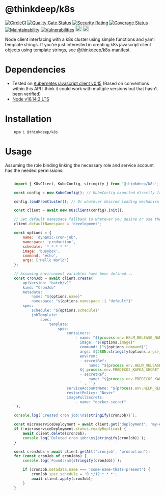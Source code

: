 # @thinkdeep/k8s
[![CircleCI](https://circleci.com/gh/ThinkDeepTech/k8s.svg?style=shield)](https://circleci.com/gh/ThinkDeepTech/k8s)
[![Quality Gate Status](https://sonarcloud.io/api/project_badges/measure?project=ThinkDeepTech_k8s&metric=alert_status)](https://sonarcloud.io/summary/new_code?id=ThinkDeepTech_k8s)
[![Security Rating](https://sonarcloud.io/api/project_badges/measure?project=ThinkDeepTech_k8s&metric=security_rating)](https://sonarcloud.io/summary/new_code?id=ThinkDeepTech_k8s)
[![Coverage Status](https://coveralls.io/repos/github/ThinkDeepTech/k8s/badge.svg?branch=main)](https://coveralls.io/github/ThinkDeepTech/k8s?branch=main)
[![Maintainability](https://api.codeclimate.com/v1/badges/4ccca42891ab6e7dc9b9/maintainability)](https://codeclimate.com/github/ThinkDeepTech/k8s/maintainability)
[![Vulnerabilities](https://snyk.io/test/github/ThinkDeepTech/k8s/main/badge.svg)](https://snyk.io/test/github/ThinkDeepTech/k8s/main)
[<img src="https://i.stack.imgur.com/gVE0j.png" height="20" width="20">](https://www.linkedin.com/in/haydenmcp/)
[<img src="https://i.stack.imgur.com/tskMh.png" height="20" width="20">](https://github.com/haydenmcp)

Node client interfacing with a k8s cluster using simple functions and yaml template strings. If you're just interested in creating k8s javascript client objects using template strings, see [@thinkdeep/k8s-manifest](https://www.npmjs.com/package/@thinkdeep/k8s-manifest).

# Dependencies
- Tested on [Kubernetes javascript client v0.15](https://github.com/kubernetes-client/javascript) (Based on conventions within this API I think it could work with multiple versions but that hasn't been verified)
- [Node v16.14.2 LTS](https://nodejs.org/en/)

# Installation
```console
    npm i @thinkdeep/k8s
```

# Usage

Assuming the role binding linking the necessary role and service account has the needed permissions:

```javascript

    import { K8sClient, KubeConfig, stringify } from '@thinkdeep/k8s';

    const config = new KubeConfig(); // KubeConfig exported directly from https://github.com/kubernetes-client/javascript

    config.loadFromCluster(); // Or whatever desired loading mechanism

    const client = await new K8sClient(config).init();

    // Set default namespace fallback to whatever you desire or use the default provided 'default'.
    client.defaultNamespace = 'development';

    const options = {
        name: 'dynamic-cron-job',
        namespace: 'production',
        schedule: '* * * * *',
        image: 'busybox',
        command: 'echo',
        args: ['Hello World']
    };

    // Assuming environment variables have been defined...
    const cronJob = await client.create(`
        apiVersion: "batch/v1"
        kind: "CronJob"
        metadata:
            name: "${options.name}"
            namespace: "${options.namespace || "default"}"
        spec:
            schedule: "${options.schedule}"
            jobTemplate:
                spec:
                    template:
                        spec:
                            containers:
                                - name: "${process.env.HELM_RELEASE_NAME}-data-collector"
                                  image: "${options.image}"
                                  command: ["${options.command}"]
                                  args: ${JSON.stringify(options.args)}
                                  envFrom:
                                  - secretRef:
                                      name: "${process.env.HELM_RELEASE_NAME}-deep-microservice-collection-secret"
                                  ${ process.env.PREDECOS_KAFKA_SECRET ? `
                                  - secretRef:
                                      name: "${process.env.PREDECOS_KAFKA_SECRET}"
                                  ` : ``}
                            serviceAccountName: "${process.env.HELM_RELEASE_NAME}-secret-accessor-service-account"
                            restartPolicy: "Never"
                            imagePullSecrets:
                                - name: "docker-secret"
    `);

    console.log(`Created cron job:\n${stringify(cronJob)}`);

    const microserviceDeployment = await client.get('deployment', 'my-deployment', 'production');
    if (!microserviceDeployment.status.readyReplicas) {
        await client.delete(cronJob);
        console.log(`Deleted cron job:\n${stringify(cronJob)}`);
    }

    const cronJobs = await client.getAll('cronjob', 'production');
    for (const cronJob of cronJobs) {
        console.log(`Found:\n${stringify(cronJob)}`);

        if (cronJob.metadata.name === 'some-name-thats-present') {
            cronJob.spec.schedule = '0 */12 * * *';
            await client.apply(cronJob);
        }
    }

```